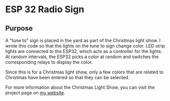 # ESP 32 Radio Sign

## Purpose

A "tune to" sign is placed in the yard as part of the Christmas light show. I wrote this code 
so that the lights on the tune to sign change color. LED strip lights are connected to the ESP32, 
which acts as a controller for the lights. At random intervals, the ESP32 picks a color at random and 
switches the corresponding relays to display the color.

Since this is for a Christmas light show, only a few colors that are related to Christmas have been 
entered so that they can be selected.

For more information about the Christmas Light Show, you can visit the project page on 
[my website](https://thealmostengineer.com/projects/christmas-light-show).
